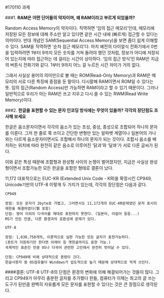 #170110 과제

###1. **RAM은 어떤 단어들의 약자이며, 왜 RAM이라고 부르게 되었을까?**

Random Access Memory의 약자이다. 직역하면 ‘임의 접근 메모리’인데, 메모리에 저장된 모든 정보에 대해 주소만 알고 있다면 같은 시간 내에 (빠르게) 접근할 수 있다는 의미이다. 반대 개념인 SAM(Sequential Access Memory)을 보면 좀더 쉽게 이해할 수 있다. SAM을 직역하면 ‘순차 접근 메모리’다. 마치 예전의 다이얼식 전화기에서 0번을 입력하려면 1부터 9까지 모든 숫자를 거쳐 돌려야 했던 것처럼, 정보가 어디에 저장되어 있는지에 따라 접근하는 데 걸리는 시간이 상이하다. ‘임의 접근 방식’인 RAM은 지금의 버튼식 전화기와 같다. 1부터 9까지 어느 걸 누르든 시간 차이가 거의 없다. 

그래서 사실상 용어의 의미만으로 볼 때는 ROM(Read-Only Memory)과 RAM은 메모리의 서로 다른 특징에 중점을 둔 말이다. 다시말해 RAM이면서 ROM일 수 있다는 뜻. 임의 접근(Random Access)만 가능하면 RAM이라고 할 수 있기 때문이다. 그러나 일반적으로 우리가 아는 RAM은 쓰고 지우고 다시 쓸 수 있는 RWM(Read Write Memory)이다. 


###2. **한글을 표현할 수 있는 문자 인코딩 방식에는 무엇이 있을까? 각각의 장단점도 조사해 보세요**

한글은 음소문자이면서 각각의 음소가 있는 초성, 중성, 종성으로 조합되어 하나의 문자를 이룬다. 그저 한 줄로 쭉 쓰이고 간단한 변형만 있는 알파벳 계열이나 일본어의 가나와는 다르게 음소문자이면서도 조합해서 하나의 문자가 되는 것이다. 조합시 음소를 배치하는 위치에 따라 완전히 같은 음소로 이루어진 ’닭과’와 ‘달꽈’가 서로 다른 글씨가 된다.

이와 같은 특성 때문에 조합형과 완성형 사이의 논쟁이 벌어졌지만, 지금은 사실상 완성형이면서 조합가능한 모든 한글을 포함한 형태로 결론이 났다.

11,172
대표적으로는 EUC-KR (Extended Unix Code - KR)을 확장시킨 CP949, Unicode기반의 UTF-8 이렇게 두 가지가 있는데, 각각의 장단점은 다음과 같다.

```
CP949

장점: 모든 문자가 2byte로 가볍고, 그러면서도 11,172개의 EUC-KR문제였던 문자 표시의 제한을 해결하였다(뷁 포함)
단점: 영어 이외의 다국어를 제대로 표현하지 못한다. (일본어, 아랍어 등등...)
MS가 만든 만큼, 다른 환경과의 호환성에 문제가 있다.
```

```
UTF-8

장점: 1,638,750개의, 이론적으로 실현 가능한 모든 글자가 표현가능하다.
(폰트가 지원하기만 한다면 아래아 등 옛한글까지도 표현 가능.)
국제적인 표준인 만큼 OS나 다국어 관련한 고민에서 완전히 벗어날 수 있다.

단점: CP949에 비해 상대적으로 용량이 크다.
한글사용자 중 OS점유율이 Windows가 압도적으로 높기 때문에 상대적으로 적게 쓰인다.
```

####결론: UTF-8 
UTF-8의 단점은 환경의 변화에 의해 해결되어가는 것들이 많다. 그리고 CP949가 아무리 충분한 글자를 추가했다 한들, 컴퓨터가 이제는 최고의 글 쓰는 도구가 된만큼 완벽히 자유롭게 모든 문자를 표현할 수 있다는 것은 큰 장점으로 생각된다.
